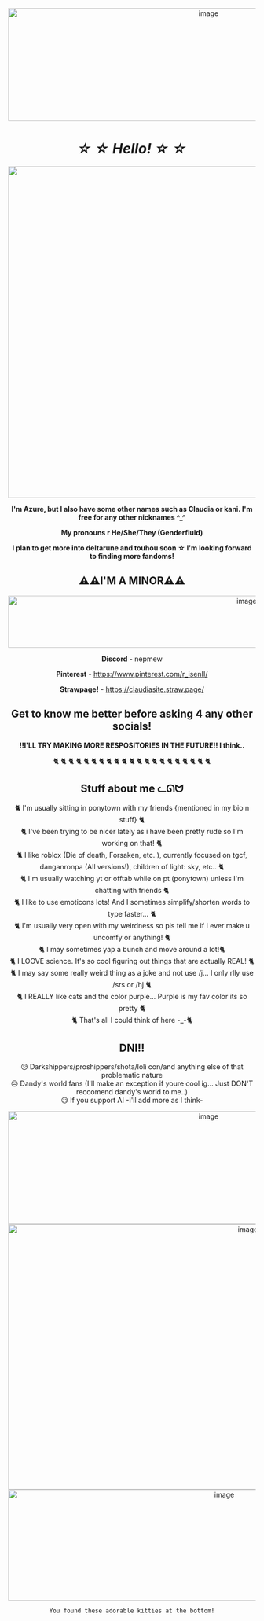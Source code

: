 <div align="center">


<img width="800" height="230" alt="image" src="https://github.com/user-attachments/assets/e7f4295d-a6ca-4738-bbea-fb81f9635682" />


# *☆ ☆ Hello! ☆ ☆*


<img width="1200" height="675" alt="image" src="https://github.com/user-attachments/assets/6020d829-6da2-41a8-80ef-f46fc07619c9" />



**I'm Azure, but I also have some other names such as Claudia or kani. I'm free for any other nicknames ^_^**

**My pronouns r He/She/They (Genderfluid)** <br>

**I plan to get more into deltarune and touhou soon  ☆  I'm looking forward to finding more fandoms!** <br>



## ⚠️⚠️I'M A MINOR⚠️⚠️



<img width="955" height="106" alt="image" src="https://github.com/user-attachments/assets/c969092a-80ca-4bc0-b2ba-df0b6d4530b4" />



**Discord** - nepmew

**Pinterest** - https://www.pinterest.com/r_isenII/

**Strawpage!** - https://claudiasite.straw.page/

## Get to know me better before asking 4 any other socials!

**!!I'LL TRY MAKING MORE RESPOSITORIES IN THE FUTURE!! I think..**

 🐈  🐈  🐈  🐈  🐈  🐈  🐈  🐈  🐈  🐈  🐈  🐈  🐈  🐈  🐈  🐈  🐈  🐈  🐈  🐈  🐈 



## Stuff about me ᓚᘏᗢ

<div align="center">

🐈 I'm usually sitting in ponytown with my friends {mentioned in my bio n stuff} 🐈<br>
🐈 I've been trying to be nicer lately as i have been pretty rude so I'm working on that! 🐈<br>
🐈 I like roblox (Die of death, Forsaken, etc..), currently focused on tgcf, danganronpa (All versions!), children of light: sky, etc.. 🐈<br>
🐈 I'm usually watching yt or offtab while on pt (ponytown) unless I'm chatting with friends 🐈<br>
🐈 I like to use emoticons lots! And I sometimes simplify/shorten words to type faster... 🐈<br>
🐈 I'm usually very open with my weirdness so pls tell me if I ever make u uncomfy or anything! 🐈<br>
🐈 I may sometimes yap a bunch and move around a lot!🐈<br>
🐈 I LOOVE science. It's so cool figuring out things that are actually REAL! 🐈<br>
🐈 I may say some really weird thing as a joke and not use /j... I only rlly use /srs or /hj 🐈<br>
🐈 I REALLY like cats and the color purple... Purple is my fav color its so pretty 🐈<br>
🐈 That's all I could think of here -_-🐈<br>

## DNI!!

😥 Darkshippers/proshippers/shota/loli con/and anything else of that problematic nature<br>
😥 Dandy's world fans (I'll make an exception if youre cool ig... Just DON'T reccomend dandy's world to me..)<br>
😥 If you support AI
 -I'll add more as I think- <br>



<img width="800" height="230" alt="image" src="https://github.com/user-attachments/assets/f47197f9-4381-453b-acaa-92c42727ce0a" />



<img width="960" height="540" alt="image" src="https://github.com/user-attachments/assets/6e171f89-5e30-4f52-abba-d9a6ce3c8ee1" />



<img width="864" height="226" alt="image" src="https://github.com/user-attachments/assets/505acf3c-d532-482b-8faa-0a1614c82c89" />



<div align="center">

`You found these adorable kitties at the bottom!`



<!--
**Davestridersjuice/Davestridersjuice** is a ✨ _special_ ✨ repository because its `README.md` (this file) appears on your GitHub profile.

Here are some ideas to get you started:

- 🔭 I’m currently working on ...
- 🌱 I’m currently learning ...
- 👯 I’m looking to collaborate on ...
- 🤔 I’m looking for help with ...
- 💬 Ask me about ...
- 📫 How to reach me: ...
- 😄 Pronouns: ...
- ⚡ Fun fact: ...
-->
